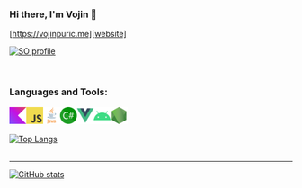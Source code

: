 ### Hi there, I'm Vojin 👋

[https://vojinpuric.me][website]

[![SO profile](https://stackoverflow-readme-profile.johannchopin.fr/profile/16547945?theme=cobalt)](https://stackoverflow.com/users/16547945/vojin-puri%c4%87)



<br />

### Languages and Tools:

<img align="left" alt="Kotlin" width="30px" src="https://raw.githubusercontent.com/github/explore/80688e429a7d4ef2fca1e82350fe8e3517d3494d/topics/kotlin/kotlin.png" />
<img align="left" alt="JavaScript" width="30px" src="https://raw.githubusercontent.com/github/explore/80688e429a7d4ef2fca1e82350fe8e3517d3494d/topics/javascript/javascript.png" />
<img align="left" alt="Java" width="30px" src="https://raw.githubusercontent.com/github/explore/5b3600551e122a3277c2c5368af2ad5725ffa9a1/topics/java/java.png" />
<img align="left" alt="C#" width="30px" src="https://raw.githubusercontent.com/github/explore/80688e429a7d4ef2fca1e82350fe8e3517d3494d/topics/csharp/csharp.png" />
<img align="left" alt="Vue.js" width="30px" src="https://raw.githubusercontent.com/github/explore/80688e429a7d4ef2fca1e82350fe8e3517d3494d/topics/vue/vue.png" />
<img align="left" alt="Android" width="30px" src="https://raw.githubusercontent.com/github/explore/80688e429a7d4ef2fca1e82350fe8e3517d3494d/topics/android/android.png" />
<img align="left" alt="Node.js" width="30px" src="https://raw.githubusercontent.com/github/explore/80688e429a7d4ef2fca1e82350fe8e3517d3494d/topics/nodejs/nodejs.png" />

<br />
<br />

[![Top Langs](https://github-readme-stats.vercel.app/api/top-langs/?username=ScaryFrogg&layout=compact&theme=tokyonight&hide=PHP,HTML,CSS&langs_count=6)](https://github.com/ScaryFrogg/github-readme-stats)
<br />
<br />

---

[![GitHub stats](https://github-readme-stats.vercel.app/api?username=ScaryFrogg&theme=tokyonight&count_private=true)](https://github.com/ScaryFrogg/github-readme-stats)


[website]: https://vojinpuric.me
